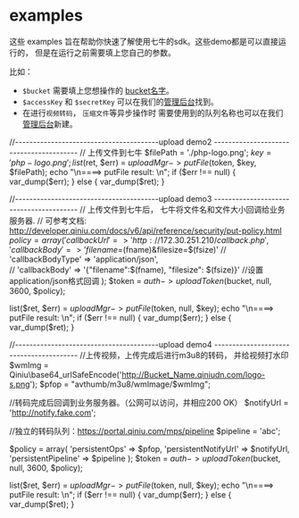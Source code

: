 # examples

这些 examples 旨在帮助你快速了解使用七牛的sdk。这些demo都是可以直接运行的， 但是在运行之前需要填上您自己的参数。

比如：

* `$bucket`  需要填上您想操作的 [bucket名字](http://developer.qiniu.com/docs/v6/api/overview/concepts.html#bucket)。
* `$accessKey` 和 `$secretKey` 可以在我们的[管理后台](https://portal.qiniu.com/setting/key)找到。
* 在进行`视频转码`， `压缩文件`等异步操作时 需要使用到的队列名称也可以在我们[管理后台](https://portal.qiniu.com/mps/pipeline)新建。


//----------------------------------------upload demo2 ----------------------------------------
// 上传文件到七牛
$filePath = './php-logo.png';
$key = 'php-logo.png';
list($ret, $err) = $uploadMgr->putFile($token, $key, $filePath);
echo "\n====> putFile result: \n";
if ($err !== null) {
    var_dump($err);
} else {
    var_dump($ret);
}


//----------------------------------------upload demo3 ----------------------------------------
// 上传文件到七牛后， 七牛将文件名和文件大小回调给业务服务器.
// 可参考文档: http://developer.qiniu.com/docs/v6/api/reference/security/put-policy.html
$policy = array(
    'callbackUrl' => 'http://172.30.251.210/callback.php',
    'callbackBody' => 'filename=$(fname)&filesize=$(fsize)'
//  'callbackBodyType' => 'application/json',                       
//  'callbackBody' => '{"filename":$(fname), "filesize": $(fsize)}'  //设置application/json格式回调
);
$token = $auth->uploadToken($bucket, null, 3600, $policy);


list($ret, $err) = $uploadMgr->putFile($token, null, $key);
echo "\n====> putFile result: \n";
if ($err !== null) {
    var_dump($err);
} else {
    var_dump($ret);
}


//----------------------------------------upload demo4 ----------------------------------------
//上传视频，上传完成后进行m3u8的转码， 并给视频打水印
$wmImg = Qiniu\base64_urlSafeEncode('http://Bucket_Name.qiniudn.com/logo-s.png');
$pfop = "avthumb/m3u8/wmImage/$wmImg";

//转码完成后回调到业务服务器。（公网可以访问，并相应200 OK）
$notifyUrl = 'http://notify.fake.com';

//独立的转码队列：https://portal.qiniu.com/mps/pipeline
$pipeline = 'abc';

$policy = array(
    'persistentOps' => $pfop,
    'persistentNotifyUrl' => $notifyUrl,
    'persistentPipeline' => $pipeline
);
$token = $auth->uploadToken($bucket, null, 3600, $policy);

list($ret, $err) = $uploadMgr->putFile($token, null, $key);
echo "\n====> putFile result: \n";
if ($err !== null) {
    var_dump($err);
} else {
    var_dump($ret);
}
